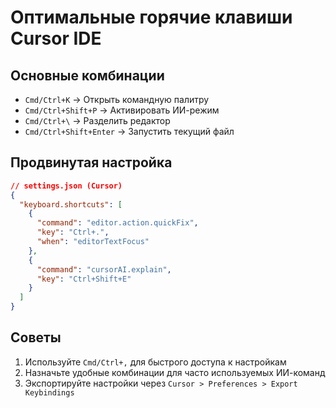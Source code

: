 # Оптимальные горячие клавиши Cursor IDE

## Основные комбинации
- `Cmd/Ctrl+K` → Открыть командную палитру
- `Cmd/Ctrl+Shift+P` → Активировать ИИ-режим
- `Cmd/Ctrl+\` → Разделить редактор
- `Cmd/Ctrl+Shift+Enter` → Запустить текущий файл

## Продвинутая настройка
```json
// settings.json (Cursor)
{
  "keyboard.shortcuts": [
    {
      "command": "editor.action.quickFix",
      "key": "Ctrl+.",
      "when": "editorTextFocus"
    },
    {
      "command": "cursorAI.explain",
      "key": "Ctrl+Shift+E"
    }
  ]
}
```

## Советы
1. Используйте `Cmd/Ctrl+,` для быстрого доступа к настройкам
2. Назначьте удобные комбинации для часто используемых ИИ-команд
3. Экспортируйте настройки через `Cursor > Preferences > Export Keybindings`
